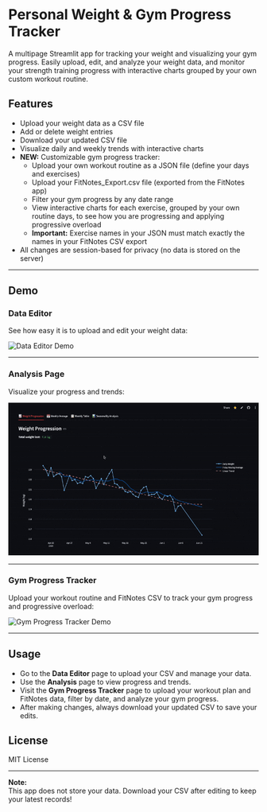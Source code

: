 # Personal Weight & Gym Progress Tracker

A multipage Streamlit app for tracking your weight and visualizing your gym progress. Easily upload, edit, and analyze your weight data, and monitor your strength training progress with interactive charts grouped by your own custom workout routine.


## Features

- Upload your weight data as a CSV file
- Add or delete weight entries
- Download your updated CSV file
- Visualize daily and weekly trends with interactive charts
- **NEW:** Customizable gym progress tracker:
  - Upload your own workout routine as a JSON file (define your days and exercises)
  - Upload your FitNotes_Export.csv file (exported from the FitNotes app)
  - Filter your gym progress by any date range
  - View interactive charts for each exercise, grouped by your own routine days, to see how you are progressing and applying progressive overload
  - **Important:** Exercise names in your JSON must match exactly the names in your FitNotes CSV export
- All changes are session-based for privacy (no data is stored on the server)

---

## Demo

### Data Editor

See how easy it is to upload and edit your weight data:

![Data Editor Demo](assets/gifs/data-editor.gif)

---

### Analysis Page

Visualize your progress and trends:

![Analysis Demo](assets/gifs/analysis.gif)

---

### Gym Progress Tracker

Upload your workout routine and FitNotes CSV to track your gym progress and progressive overload:

![Gym Progress Tracker Demo](assets/gifs/gym-progress.gif)

---

## Usage

- Go to the **Data Editor** page to upload your CSV and manage your data.
- Use the **Analysis** page to view progress and trends.
- Visit the **Gym Progress Tracker** page to upload your workout plan and FitNotes data, filter by date, and analyze your gym progress.
- After making changes, always download your updated CSV to save your edits.

## License

MIT License

---

**Note:**  
This app does not store your data. Download your CSV after editing to keep your latest records!
